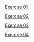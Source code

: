 [Exercise 01](pt2_hs15_ex01.pdf)

[Exercise 02](pt2_hs15_ex02.pdf)

[Exercise 03](pt2_hs15_ex03.pdf)

[Exercise 04](pt2_hs15_ex04.pdf)
